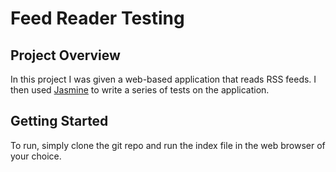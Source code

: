

# Feed Reader Testing
## Project Overview

In this project I was given a web-based application that reads RSS feeds. I then used [Jasmine](http://jasmine.github.io/) to write a series of tests on the application.

## Getting Started
 To run, simply clone the git repo and run the index file in the web browser of your choice.
